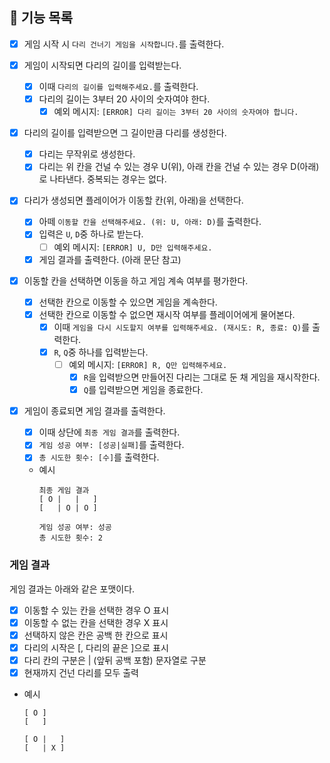 ## 🚀 기능 목록

- [x] 게임 시작 시 `다리 건너기 게임을 시작합니다.`를 출력한다.

- [x] 게임이 시작되면 다리의 길이를 입력받는다.
  - [x] 이때 `다리의 길이를 입력해주세요.`를 출력한다.
  - [x] 다리의 길이는 3부터 20 사이의 숫자여야 한다.
    - [x] 예외 메시지: `[ERROR] 다리 길이는 3부터 20 사이의 숫자여야 합니다.`

- [x] 다리의 길이를 입력받으면 그 길이만큼 다리를 생성한다.
  - [x] 다리는 무작위로 생성한다.
  - [x] 다리는 위 칸을 건널 수 있는 경우 U(위), 아래 칸을 건널 수 있는 경우 D(아래)로 나타낸다. 중복되는 경우는 없다.

- [x] 다리가 생성되면 플레이어가 이동할 칸(위, 아래)을 선택한다.
  - [x] 아떼 `이동할 칸을 선택해주세요. (위: U, 아래: D)`를 출력한다.
  - [x] 입력은 `U`, `D`중 하나로 받는다.
    - [ ] 예외 메시지: `[ERROR] U, D만 입력해주세요.`
  - [x] 게임 결과를 출력한다. (아래 문단 참고)

- [x] 이동할 칸을 선택하면 이동을 하고 게임 계속 여부를 평가한다.
  -  [x] 선택한 칸으로 이동할 수 있으면 게임을 계속한다.
  -  [x] 선택한 칸으로 이동할 수 없으면 재시작 여부를 플레이어에게 물어본다.
    - [x] 이때 `게임을 다시 시도할지 여부를 입력해주세요. (재시도: R, 종료: Q)`를 출력한다.
    - [x] `R`, `Q`중 하나를 입력받는다.
      - [ ] 예외 메시지: `[ERROR] R, Q만 입력해주세요.`
        - [x] `R`을 입력받으면 만들어진 다리는 그대로 둔 채 게임을 재시작한다.
        - [x] `Q`를 입력받으면 게임을 종료한다.

- [x] 게임이 종료되면 게임 결과를 출력한다.
  -  [x] 이때 상단에 `최종 게임 결과`를 출력한다.
  -  [x] `게임 성공 여부: [성공|실패]`를 출력한다.
  -  [x] `총 시도한 횟수: [수]`를 출력한다.
  - 예시
    ```
    최종 게임 결과
    [ O |   |   ]
    [   | O | O ]
    
    게임 성공 여부: 성공
    총 시도한 횟수: 2
    ```

### 게임 결과
게임 결과는 아래와 같은 포맷이다.
- [x] 이동할 수 있는 칸을 선택한 경우 O 표시
- [x] 이동할 수 없는 칸을 선택한 경우 X 표시
- [x] 선택하지 않은 칸은 공백 한 칸으로 표시
- [x] 다리의 시작은 [, 다리의 끝은 ]으로 표시
- [x] 다리 칸의 구분은 | (앞뒤 공백 포함) 문자열로 구분
- [x] 현재까지 건넌 다리를 모두 출력
- 예시
  ```
  [ O ]
  [   ]
  ```
  ```
  [ O |   ]
  [   | X ]
  ```